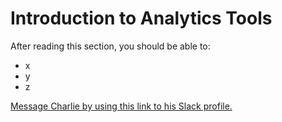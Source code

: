 # Introduction to Analytics Tools
After reading this section, you should be able to:
* x
* y
* z

<a href="https://cal-itp.slack.com/team/U027GAVHFST" target="_blank">Message Charlie by using this link to his Slack profile.</a>
